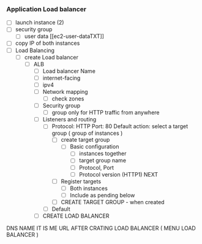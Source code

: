### Application Load balancer

- [ ] launch instance (2) 
- [ ] security group
	- [ ] user data [[ec2-user-dataTXT]]
- [ ] copy IP of both instances
- [ ] Load Balancing
	- [ ] create Load balancer 
		- [ ] ALB
			- [ ] Load balancer Name
			- [ ] internet-facing
			- [ ] ipv4
			- [ ] Network mapping 
				- [ ] check zones 
			- [ ] Security group
				- [ ] group only for HTTP traffic from anywhere
			- [ ] Listeners and routing
				- [ ] Protocol: HTTP  Port: 80   Default action: select a target group ( group of instances )
					- [ ] create target group
						- [ ] Basic configuration
							- [ ] instances together
							- [ ] target group name
							- [ ] Protocol, Port
							- [ ] Protocol version (HTTP1)  NEXT
					- [ ] Register targets 
						- [ ] Both instances 
						- [ ] Include as pending below 
					- [ ] CREATE TARGET GROUP - when created 
				- [ ] Default 
			- [ ] CREATE LOAD BALANCER 

DNS NAME IT IS ME URL AFTER CRATING LOAD BALANCER ( MENU LOAD BALANCER )